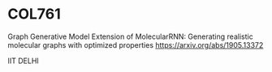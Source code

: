 # COL761
Graph Generative Model
Extension of MolecularRNN: Generating realistic molecular graphs with optimized properties
 https://arxiv.org/abs/1905.13372 

IIT DELHI
